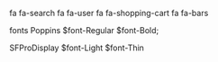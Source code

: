 fa fa-search
fa fa-user
fa fa-shopping-cart
fa fa-bars

fonts
  Poppins
$font-Regular
$font-Bold;

  SFProDisplay
$font-Light
$font-Thin

